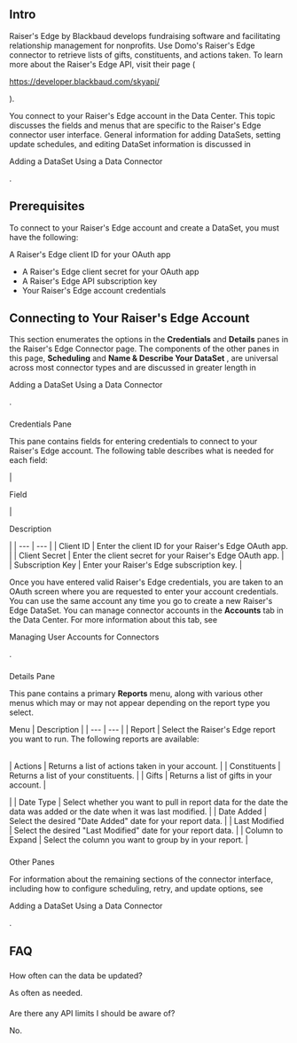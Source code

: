 

Intro
-------

Raiser's Edge by Blackbaud develops fundraising software and facilitating relationship management for nonprofits. Use Domo's Raiser's Edge connector to retrieve lists of gifts, constituents, and actions taken. To learn more about the Raiser's Edge API, visit their page (

https://developer.blackbaud.com/skyapi/

).


 You connect to your Raiser's Edge account in the Data Center. This topic discusses the fields and menus that are specific to the Raiser's Edge connector user interface. General information for adding DataSets, setting update schedules, and editing DataSet information is discussed in

Adding a DataSet Using a Data Connector

.


 Prerequisites
---------------

To connect to your Raiser's Edge account and create a DataSet, you must have the following:

 A Raiser's Edge client ID for your OAuth app
* A Raiser's Edge client secret for your OAuth app
* A Raiser's Edge API subscription key
* Your Raiser's Edge account credentials

Connecting to Your Raiser's Edge Account
------------------------------------------


 This section enumerates the options in the
 **Credentials**
 and
 **Details**
 panes in the Raiser's Edge Connector page. The components of the other panes in this page,
 **Scheduling**
 and
 **Name & Describe Your DataSet**
 , are universal across most connector types and are discussed in greater length in

Adding a DataSet Using a Data Connector

.


###

Credentials Pane


 This pane contains fields for entering credentials to connect to your Raiser's Edge account. The following table describes what is needed for each field:


|

Field

|

Description

|
| --- | --- |
|
 Client ID
  |
 Enter the client ID for your Raiser's Edge OAuth app.
  |
|
 Client Secret
  |
 Enter the client secret for your Raiser's Edge OAuth app.
  |
|
 Subscription Key
  |
 Enter your Raiser's Edge subscription key.
  |


 Once you have entered valid Raiser's Edge credentials, you are taken to an OAuth screen where you are requested to enter your account credentials. You can use the same account any time you go to create a new Raiser's Edge DataSet. You can manage connector accounts in the
 **Accounts**
 tab in the Data Center. For more information about this tab, see

Managing User Accounts for Connectors

.


###
 Details Pane

This pane contains a primary
 **Reports**
 menu, along with various other menus which may or may not appear depending on the report type you select.


 Menu
  |
 Description
  |
| --- | --- |
|
 Report
  |
 Select the Raiser's Edge report you want to run. The following reports are available:


|  |  |
| --- | --- |
|
 Actions
  |
 Returns a list of actions taken in your account.
  |
|
 Constituents
  |
 Returns a list of your constituents.
  |
|
 Gifts
  |
 Returns a list of gifts in your account.
  |

|
|
 Date Type
  |
 Select whether you want to pull in report data for the date the data was added or the date when it was last modified.
  |
|
 Date Added
  |
 Select the desired "Date Added" date for your report data.
  |
|
 Last Modified
  |
 Select the desired "Last Modified" date for your report data.
  |
|
 Column to Expand
  |
 Select the column you want to group by in your report.
  |


###
 Other Panes

For information about the remaining sections of the connector interface, including how to configure scheduling, retry, and update options, see

Adding a DataSet Using a Data Connector

.


 FAQ
-----


#####
 How often can the data be updated?

As often as needed.

####
 Are there any API limits I should be aware of?

No.

